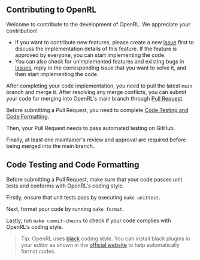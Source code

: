 ## Contributing to OpenRL

Welcome to contribute to the development of OpenRL. We appreciate your contribution!

- If you want to contribute new features, please create a new [issue](https://github.com/OpenRL-Lab/openrl/issues/new/choose) first 
to discuss the implementation details of this feature. If the feature is approved by everyone, you can start implementing the code.
- You can also check for unimplemented features and existing bugs in [Issues](https://github.com/OpenRL-Lab/openrl/issues), 
reply in the corresponding issue that you want to solve it, and then start implementing the code.

After completing your code implementation, you need to pull the latest `main` branch and merge it.
After resolving any merge conflicts,
you can submit your code for merging into OpenRL's main branch through [Pull Request](https://github.com/OpenRL-Lab/openrl/pulls).

Before submitting a Pull Request, you need to complete [Code Testing and Code Formatting](#code-testing-and-code-formatting).

Then, your Pull Request needs to pass automated testing on GitHub.

Finally, at least one maintainer's review and approval are required before being merged into the main branch.

## Code Testing and Code Formatting

Before submitting a Pull Request, make sure that your code passes unit tests and conforms with OpenRL's coding style.

Firstly, ensure that unit tests pass by executing `make unittest`.

Next, format your code by running `make format`.

Lastly, run `make commit-checks` to check if your code complies with OpenRL's coding style.

> Tip: OpenRL uses [black](https://github.com/psf/black) coding style. 
You can install black plugins in your editor as shown in the [official website](https://black.readthedocs.io/en/stable/integrations/editors.html)
to help automatically format codes.